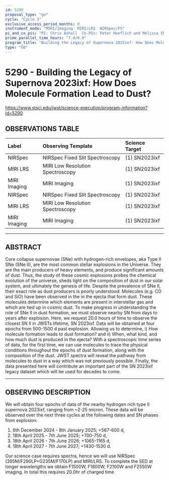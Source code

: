 ```yaml
---
id: 5290
proposal_type: "go"
cycle: "Cycle 3"
exclusive_access_period_months: 0
instrument_mode: "MIRI/Imaging  MIRI/LRS  NIRSpec/FS"
pi_and_co_pis: "PI: Chris Ashall  Co-PIs: Peter Hoeflich and Melissa Shahbandeh"
prime_parallel_time_hours: "7.4/0.0"
program_title: "Building the Legacy of Supernova 2023ixf: How Does Molecule Formation Lead to Dust?"
type: "GO"
---
```

# 5290 - Building the Legacy of Supernova 2023ixf: How Does Molecule Formation Lead to Dust?
https://www.stsci.edu/jwst/science-execution/program-information?id=5290
## OBSERVATIONS TABLE
| Label        | Observing Template                    | Science Target |
| :----------- | :------------------------------------ | :------------- |
| NIRSpec      | NIRSpec Fixed Slit Spectroscopy       | (1) SN2023ixf  |
| MIRI LRS     | MIRI Low Resolution Spectroscopy      | (1) SN2023ixf  |
| MIRI Imaging | MIRI Imaging                          | (1) SN2023ixf  |
| NIRSpec      | NIRSpec Fixed Slit Spectroscopy       | (1) SN2023ixf  |
| MIRI LRS     | MIRI Low Resolution Spectroscopy      | (1) SN2023ixf  |
| MIRI Imaging | MIRI Imaging                          | (1) SN2023ixf  |

---

## ABSTRACT

Core collapse supernovae (SNe) with hydrogen-rich envelopes, aka Type II SNe (SNe II), are the most common stellar explosions in the Universe. They are the main producers of heavy elements, and produce significant amounts of dust. Thus, the study of these cosmic explosions probes the chemical evolution of the universe, sheds light on the composition of dust in our solar system, and ultimately the genesis of life. Despite the prevalence of SNe II, their exact role as dust producers is poorly understood. Molecules (e.g. CO and SiO) have been observed in the in the ejecta that form dust. These molecules determine which elements are present in interstellar gas and which are tied up in cosmic dust. To make progress in understanding the role of SNe II in dust formation, we must observe nearby SN from days to years after explosion. Here, we request 20.0 hours of time to observe the closest SN II in JWSTs lifetime, SN 2023ixf. Data will be obtained at four epochs from 500-1500 d past explosion. Allowing us to determine, i) How molecule formation leads to dust formation? and ii) When, what kind, and how much dust is produced in the ejecta? With a spectroscopic time series of data, for the first time, we can use molecules to trace the physical conditions throughout the epochs of dust formation, along with the composition of the dust. JWST spectra will reveal the pathway from molecules to dust in a way which was not previously possible. Finally, the data presented here will contribute an important part of the SN 2023ixf legacy dataset which will be used for decades to come.

---

## OBSERVING DESCRIPTION

We will obtain four epochs of data of the nearby hydrogen rich type II supernova 2023ixf, ranging from ~2-25 micron. These data will be observed over the next three cycles at the following dates and SN phases from explosion:
1) 6th December 2024 - 8th January 2025; +567-600 d,
2) 18th April 2025 - 7th June 2025; +700-750 d,
3) 18th April 2026 - 7th June 2026; +1065-1165 d,
4) 18th April 2027 - 7th June 2027; +1430-1530 d.

Our science case requires spectra, hence we will use NIRSpec (395M/F290LP+G235M/F170LP) and MIRI/LRS. To complete the SED at longer wavelengths we obtain F1500W, F1800W, F2100W and F2550W imaging. In total this requires 20.0hr of charged time
